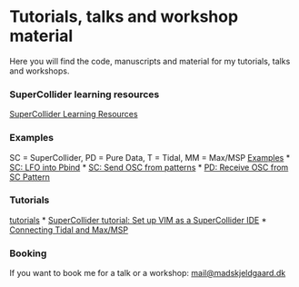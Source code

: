 # Tutorials, talks and workshop material 

Here you will find the code, manuscripts and material for my tutorials, talks
and workshops.

### SuperCollider learning resources
[SuperCollider Learning Resources](sc-learning-resources.md)

### Examples
SC = SuperCollider, PD = Pure Data, T = Tidal, MM = Max/MSP
[Examples](examples/)
    * [SC: LFO into Pbind](examples/lfo-into-pbind.scd)
    * [SC: Send OSC from patterns](examples/pbind-send-osc.scd)
    * [PD: Receive OSC from SC Pattern](examples/pbind-send-osc-RECEIVER.scd)

### Tutorials
[tutorials](tutorials)
    * [SuperCollider tutorial: Set up VIM as a SuperCollider IDE](tutorials/scvim/scvim-installation.md)
    * [Connecting Tidal and Max/MSP](tutorials/connecting_tidal_and_maxmsp/connecting_tidal_and_maxmsp.md)

### Booking

If you want to book me for a talk or a workshop: mail@madskjeldgaard.dk

